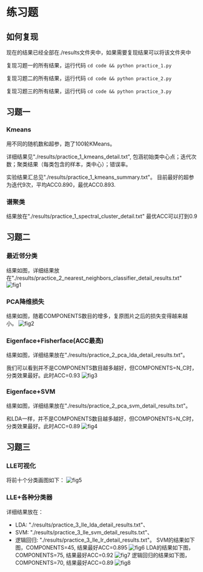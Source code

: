 # 练习题

## 如何复现
现在的结果已经全部在./results文件夹中，如果需要复现结果可以将该文件夹中

复现习题一的所有结果，运行代码
`cd code && python practice_1.py`

复现习题二的所有结果，运行代码
`cd code && python practice_2.py`

复现习题三的所有结果，运行代码
`cd code && python practice_3.py`

## 习题一
### Kmeans
用不同的随机数和超参，跑了100轮KMeans。

详细结果见"./results/practice_1_kmeans_detail.txt", 
包涵初始类中心点；迭代次数；聚类结果（每类包含的样本，类中心）；错误率。

实验结果汇总见"./results/practice_1_kmeans_summary.txt"。
目前最好的超参为迭代9次，平均ACC0.890，最优ACC0.893.

### 谱聚类
结果放在"./results/practice_1_spectral_cluster_detail.txt"
最优ACC可以打到0.9

## 习题二
### 最近邻分类
结果如图，详细结果放在"./results/practice_2_nearest_neighbors_classifier_detail_results.txt"
![fig1](./results/practice_2_nearest_neighbors_classifier.png)

### PCA降维损失
结果如图，随着COMPONENTS数目的增多，复原图片之后的损失变得越来越小。
![fig2](./results/practice_2_pca_recovery_error.png)

### Eigenface+Fisherface(ACC最高)
结果如图，详细结果放在"./results/practice_2_pca_lda_detail_results.txt"。

我们可以看到并不是COMPONENTS数目越多越好，但COMPONENTS=N_C时，分类效果最好。此时ACC=0.93
![fig3](./results/practice_2_pca_lda.png)

### Eigenface+SVM
结果如图，详细结果放在"./results/practice_2_pca_svm_detail_results.txt"。

和LDA一样，并不是COMPONENTS数目越多越好，但COMPONENTS=N_C时，分类效果最好。此时ACC=0.89
![fig4](./results/practice_2_pca_svm.png)

## 习题三
### LLE可视化
将前十个分类画图如下：
![fig5](./results/practice_3_lle_plot_3.png)

### LLE+各种分类器
详细结果放在：
+ LDA: "./results/practice_3_lle_lda_detail_results.txt"、
+ SVM: "./results/practice_3_lle_svm_detail_results.txt"、
+ 逻辑回归: "./results/practice_3_lle_lr_detail_results.txt"。
SVM的结果如下图，COMPONENTS=45, 结果最好ACC=0.895
![fig6](./results/practice_3_lle_svm.png)
LDA的结果如下图，COMPONENTS=75, 结果最好ACC=0.92
![fig7](./results/practice_3_lle_lda.png)
逻辑回归的结果如下图，COMPONENTS=70, 结果最好ACC=0.89
![fig8](./results/practice_3_lle_lr.png)